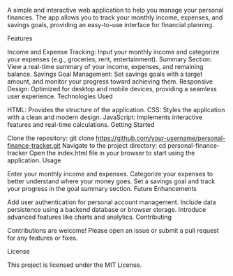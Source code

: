 A simple and interactive web application to help you manage your personal finances. The app allows you to track your monthly income, expenses, and savings goals, providing an easy-to-use interface for financial planning.

Features

Income and Expense Tracking: Input your monthly income and categorize your expenses (e.g., groceries, rent, entertainment).
Summary Section: View a real-time summary of your income, expenses, and remaining balance.
Savings Goal Management: Set savings goals with a target amount, and monitor your progress toward achieving them.
Responsive Design: Optimized for desktop and mobile devices, providing a seamless user experience.
Technologies Used

HTML: Provides the structure of the application.
CSS: Styles the application with a clean and modern design.
JavaScript: Implements interactive features and real-time calculations.
Getting Started

Clone the repository:
git clone https://github.com/your-username/personal-finance-tracker.git
Navigate to the project directory:
cd personal-finance-tracker
Open the index.html file in your browser to start using the application.
Usage

Enter your monthly income and expenses.
Categorize your expenses to better understand where your money goes.
Set a savings goal and track your progress in the goal summary section.
Future Enhancements

Add user authentication for personal account management.
Include data persistence using a backend database or browser storage.
Introduce advanced features like charts and analytics.
Contributing

Contributions are welcome! Please open an issue or submit a pull request for any features or fixes.

License

This project is licensed under the MIT License.
